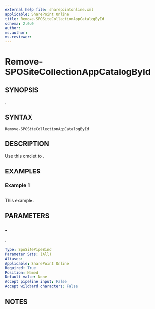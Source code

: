 ```yaml
---
external help file: sharepointonline.xml
applicable: SharePoint Online
title: Remove-SPOSiteCollectionAppCatalogById
schema: 2.0.0
author: 
ms.author: 
ms.reviewer:
---
```


# Remove-SPOSiteCollectionAppCatalogById

## SYNOPSIS
.

## SYNTAX

```
Remove-SPOSiteCollectionAppCatalogById
```

## DESCRIPTION
Use this cmdlet to .

## EXAMPLES

### Example 1

```

```

This example .

## PARAMETERS

### -

.

```yaml
Type: SpoSitePipeBind
Parameter Sets: (All)
Aliases: 
Applicable: SharePoint Online
Required: True
Position: Named
Default value: None
Accept pipeline input: False
Accept wildcard characters: False
```

## NOTES
